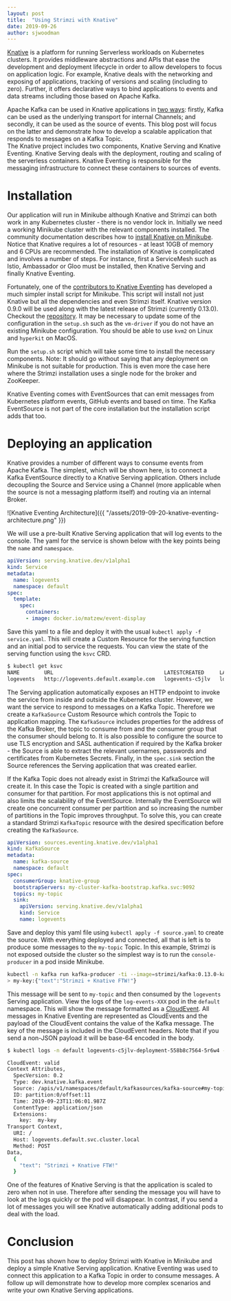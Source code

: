 ```yaml
---
layout: post
title:  "Using Strimzi with Knative"
date: 2019-09-26
author: sjwoodman
---
```


[Knative](https://knative.dev/) is a platform for running Serverless workloads on Kubernetes clusters. 
It provides middleware abstractions and APIs that ease the development and deployment lifecycle in order to allow developers to focus on application logic.
For example, Knative deals with the networking and exposing of applications, tracking of versions and scaling (including to zero).
Further, it offers declarative ways to bind applications to events and data streams including those based on Apache Kafka.

<!--more-->

Apache Kafka can be used in Knative applications in [two ways](https://github.com/knative/eventing-contrib/tree/master/kafka): firstly, Kafka can be used as the underlying transport for internal Channels; and secondly, it can be used as the source of events.
This blog post will focus on the latter and demonstrate how to develop a scalable application that responds to messages on a Kafka Topic.   
The Knative project includes two components, Knative Serving and Knative Eventing.
Knative Serving deals with the deployment, routing and scaling of the serverless containers.
Knative Eventing is responsible for the messaging infrastructure to connect these containers to sources of events.

# Installation

Our application will run in Minikube although Knative and Strimzi can both work in any Kubernetes cluster - there is no vendor lock in.
Initially we need a working Minikube cluster with the relevant components installed.
The community documentation describes how to [install Knative on Minikube](https://knative.dev/docs/install/knative-with-minikube/).
Notice that Knative requires a lot of resources - at least 10GB of memory and 6 CPUs are recommended.
The installation of Knative is complicated and involves a number of steps. 
For instance, first a ServiceMesh such as Istio, Ambassador or Gloo must be installed, then Knative Serving and finally Knative Eventing.

Fortunately, one of the [contributors to Knative Eventing](http://github.com/matzew/) has developed a much simpler install script for Minikube.
This script will install not just Knative but all the dependencies and even Strimzi itself.
Knative version 0.9.0 will be used along with the latest release of Strimzi (currently 0.13.0).
Checkout the [repository](https://github.com/matzew/lberk-misc/tree/eventing_090_kafka_source).
It may be necessary to update some of the configuration in the `setup.sh` such as the `vm-driver` if you do not have an existing Minikube configuration.
You should be able to use `kvm2` on Linux and `hyperkit` on MacOS.

Run the `setup.sh` script which will take some time to install the necessary components. 
Note: It should go without saying that any deployment on Minikube is not suitable for production.
This is even more the case here where the Strimzi installation uses a single node for the broker and ZooKeeper.

Knative Eventing comes with EventSources that can emit messages from Kubernetes platform events, GitHub events and based on time.
The Kafka EventSource is not part of the core installation but the installation script adds that too.

# Deploying an application

Knative provides a number of different ways to consume events from Apache Kafka.
The simplest, which will be shown here, is to connect a Kafka EventSource directly to a Knative Serving application.
Others include decoupling the Source and Service using a Channel (more applicable when the source is not a messaging platform itself) and routing via an internal Broker.

![Knative Eventing Architecture]({{ "/assets/2019-09-20-knative-eventing-architecture.png" }})

We will use a pre-built Knative Serving application that will log events to the console.
The yaml for the service is shown below with the key points being the `name` and `namespace`.

```yaml
apiVersion: serving.knative.dev/v1alpha1 
kind: Service
metadata:
  name: logevents
  namespace: default 
spec:
  template:
    spec:
      containers:
      - image: docker.io/matzew/event-display 
```

Save this yaml to a file and deploy it with the usual `kubectl apply -f service.yaml`. 
This will create a Custom Resource for the serving function and an initial pod to service the requests.
You can view the state of the serving function using the `ksvc` CRD.

```bash
$ kubectl get ksvc
NAME        URL                                    LATESTCREATED     LATESTREADY       READY     REASON
logevents   http://logevents.default.example.com   logevents-c5jlv   logevents-c5jlv   True
```

The Serving application automatically exposes an HTTP endpoint to invoke the service from inside and outside the Kubernetes cluster.
However, we want the service to respond to messages on a Kafka Topic.
Therefore we create a `KafkaSource` Custom Resource which controls the Topic to application mapping.
The `KafkaSource` includes properties for the address of the Kafka Broker, the topic to consume from and the consumer group that the consumer should belong to.
It is also possible to configure the source to use TLS encryption and SASL authentication if required by the Kafka broker - the Source is able to extract the relevant usernames, passwords and certificates from Kubernetes Secrets.
Finally, in the `spec.sink` section the Source references the Serving application that was created earlier.

If the Kafka Topic does not already exist in Strimzi the KafkaSource will create it.
In this case the Topic is created with a single partition and consumer for that partition.
For most applications this is not optimal and also limits the scalability of the EventSource.
Internally the EventSource will create one concurrent consumer per partition and so increasing the number of partitions in the Topic improves throughput.
To solve this, you can create a standard Strimzi `KafkaTopic` resource with the desired specification before creating the `KafkaSource`.

```yaml
apiVersion: sources.eventing.knative.dev/v1alpha1
kind: KafkaSource
metadata:
  name: kafka-source
  namespace: default
spec:
  consumerGroup: knative-group
  bootstrapServers: my-cluster-kafka-bootstrap.kafka.svc:9092
  topics: my-topic
  sink:
    apiVersion: serving.knative.dev/v1alpha1
    kind: Service
    name: logevents
```

Save and deploy this yaml file using `kubectl apply -f source.yaml` to create the source.
With everything deployed and connected, all that is left is to produce some messages to the `my-topic` Topic.
In this example, Strimzi is not exposed outside the cluster so the simplest way is to run the `console-producer` in a pod inside Minikube.

```bash
kubectl -n kafka run kafka-producer -ti --image=strimzi/kafka:0.13.0-kafka-2.3.0 --rm=true --restart=Never -- bin/kafka-console-producer.sh --broker-list my-cluster-kafka-bootstrap:9092 --property "parse.key=true" --property "key.separator=: --topic my-topic"
> my-key:{"text":"Strimzi + Knative FTW!"}
```

This message will be sent to `my-topic` and then consumed by the `logevents` Serving application.
View the logs of the `log-events-XXX` pod in the `default` namespace.
This will show the message formatted as a [CloudEvent](https://cloudevents.io/). 
All messages in Knative Eventing are represented as CloudEvents and the payload of the CloudEvent contains the value of the Kafka message.
The key of the message is included in the CloudEvent headers.
Note that if you send a non-JSON payload it will be base-64 encoded in the body.

```bash
$ kubectl logs -n default logevents-c5jlv-deployment-558b8c7564-5r6w4 -c user-container

CloudEvent: valid
Context Attributes,
  SpecVersion: 0.2
  Type: dev.knative.kafka.event
  Source: /apis/v1/namespaces/default/kafkasources/kafka-source#my-topic
  ID: partition:0/offset:11
  Time: 2019-09-23T11:06:01.987Z
  ContentType: application/json
  Extensions:
    key:  my-key
Transport Context,
  URI: /
  Host: logevents.default.svc.cluster.local
  Method: POST
Data,
  {
    "text": "Strimzi + Knative FTW!"
  }
```

One of the features of Knative Serving is that the application is scaled to zero when not in use.
Therefore after sending the message you will have to look at the logs quickly or the pod will disappear.
In contrast, if you send a lot of messages you will see Knative automatically adding additional pods to deal with the load.

# Conclusion

This post has shown how to deploy Strimzi with Knative in Minikube and deploy a simple Knative Serving application.
Knative Eventing was used to connect this application to a Kafka Topic in order to consume messages.
A follow up will demonstrate how to develop more complex scenarios and write your own Knative Serving applications.  

